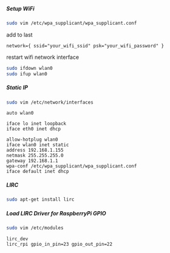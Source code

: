 ##### Setup WiFi

```sh
sudo vim /etc/wpa_supplicant/wpa_supplicant.conf
```

add to last

`
network={
  ssid="your_wifi_ssid"
  psk="your_wifi_password"
}
`

restart wifi network interface

```sh
sudo ifdown wlan0
sudo ifup wlan0
```

##### Static IP

```sh
sudo vim /etc/network/interfaces
```

```
auto wlan0
 
iface lo inet loopback
iface eth0 inet dhcp
 
allow-hotplug wlan0
iface wlan0 inet static
address 192.168.1.155
netmask 255.255.255.0
gateway 192.168.1.1
wpa-conf /etc/wpa_supplicant/wpa_supplicant.conf
iface default inet dhcp
```


##### LIRC

```sh
sudo apt-get install lirc
```

##### Load LIRC Driver for RaspberryPi GPIO

```sh
sudo vim /etc/modules
```

```
lirc_dev
lirc_rpi gpio_in_pin=23 gpio_out_pin=22
```